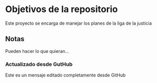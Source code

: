 # Objetivos de la repositorio

Este proyecto se encarga de manejar los planes de la liga de la justicia


## Notas
Pueden hacer lo que quieran...

### Actualizado desde GutHub
Este es un mensaje editado completamente desde GitHub
